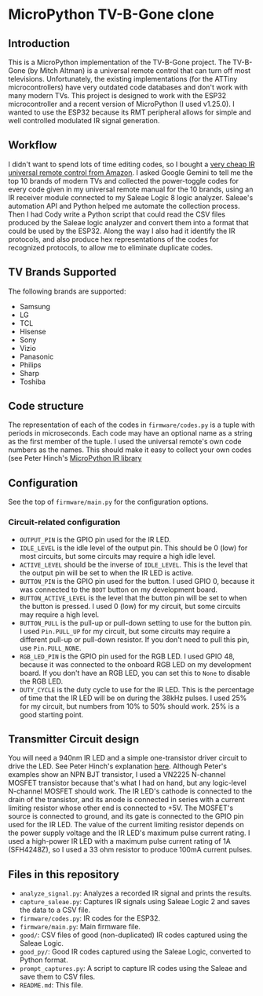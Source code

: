 # MicroPython TV-B-Gone clone
## Introduction
This is a MicroPython implementation of the TV-B-Gone project.
The TV-B-Gone (by Mitch Altman) is a universal remote control that can turn off most televisions.
Unfortunately, the existing implementations (for the ATTiny microcontrollers) have very outdated code databases and don't work with many modern TVs.
This project is designed to work with the ESP32 microcontroller and a recent version of MicroPython (I used v1.25.0).
I wanted to use the ESP32 because its RMT peripheral allows for simple and well controlled modulated IR signal generation.
## Workflow
I didn't want to spend lots of time editing codes, so I bought a [very cheap IR universal remote control from Amazon](https://www.amazon.com/dp/B0D6GFNFJY).
I asked Google Gemini to tell me the top 10 brands of modern TVs and collected the power-toggle codes for every code given in my universal remote manual for the 10 brands, using an IR receiver module connected to my Saleae Logic 8 logic analyzer.
Saleae's automation API and Python helped me automate the collection process.
Then I had Cody write a Python script that could read the CSV files produced by the Saleae logic analyzer and convert them into a format that could be used by the ESP32. Along the way I also had it identify the IR protocols, and also produce hex representations of the codes for recognized protocols, to allow me to eliminate duplicate codes.
## TV Brands Supported
The following brands are supported:
  - Samsung
  - LG
  - TCL
  - Hisense
  - Sony
  - Vizio
  - Panasonic
  - Philips
  - Sharp
  - Toshiba
## Code structure
The representation of each of the codes in `firmware/codes.py` is a tuple with periods in microseconds. Each code may have an optional name as a string as the first member of the tuple.
I used the universal remote's own code numbers as the names.
This should make it easy to collect your own codes (see Peter Hinch's [MicroPython IR library](https://github.com/peterhinch/micropython_ir/tree/master)
## Configuration
See the top of `firmware/main.py` for the configuration options.
### Circuit-related configuration
  - `OUTPUT_PIN` is the GPIO pin used for the IR LED.
  - `IDLE_LEVEL` is the idle level of the output pin. This should be 0 (low) for most circuits, but some circuits may require a high idle level.
  - `ACTIVE_LEVEL` should be the inverse of `IDLE_LEVEL`. This is the level that the output pin will be set to when the IR LED is active.
  - `BUTTON_PIN` is the GPIO pin used for the button. I used GPIO 0, because it was connected to the `BOOT` button on my development board.
  - `BUTTON_ACTIVE_LEVEL` is the level that the button pin will be set to when the button is pressed. I used 0 (low) for my circuit, but some circuits may require a high level.
  - `BUTTON_PULL` is the pull-up or pull-down setting to use for the button pin. I used `Pin.PULL_UP` for my circuit, but some circuits may require a different pull-up or pull-down resistor. If you don't need to pull this pin, use `Pin.PULL_NONE`.
  - `RGB_LED_PIN` is the GPIO pin used for the RGB LED. I used GPIO 48, because it was connected to the onboard RGB LED on my development board. If you don't have an RGB LED, you can set this to `None` to disable the RGB LED.
  - `DUTY_CYCLE` is the duty cycle to use for the IR LED.
  This is the percentage of time that the IR LED will be on during the 38kHz pulses.
  I used 25% for my circuit, but numbers from 10% to 50% should work. 25% is a good starting point.
## Transmitter Circuit design
You will need a 940nm IR LED and a simple one-transistor driver circuit to drive the LED.
See Peter Hinch's explanation [here](https://github.com/peterhinch/micropython_ir/blob/master/TRANSMITTER.md).
Although Peter's examples show an NPN BJT transistor, 
I used a VN2225 N-channel MOSFET transistor because that's what I had on hand, but any logic-level N-channel MOSFET should work.
The IR LED's cathode is connected to the drain of the transistor,
and its anode is connected in series with a current limiting resistor whose other end is connected to +5V.
The MOSFET's source is connected to ground, and its gate is connected to the GPIO pin used for the IR LED.
The value of the current limiting resistor depends on the power supply voltage and the IR LED's maximum pulse current rating.
I used a high-power IR LED with a maximum pulse current rating of 1A (SFH4248Z), so I used a 33 ohm resistor to produce 100mA current pulses.
## Files in this repository
  - `analyze_signal.py`: Analyzes a recorded IR signal and prints the results.
  - `capture_saleae.py`: Captures IR signals using Saleae Logic 2 and saves the data to a CSV file.
  - `firmware/codes.py`: IR codes for the ESP32.
  - `firmware/main.py`: Main firmware file.
  - `good/`: CSV files of good (non-duplicated) IR codes captured using the Saleae Logic.
  - `good_py/`: Good IR codes captured using the Saleae Logic, converted to Python format.
  - `prompt_captures.py`: A script to capture IR codes using the Saleae and save them to CSV files.
  - `README.md`: This file.
